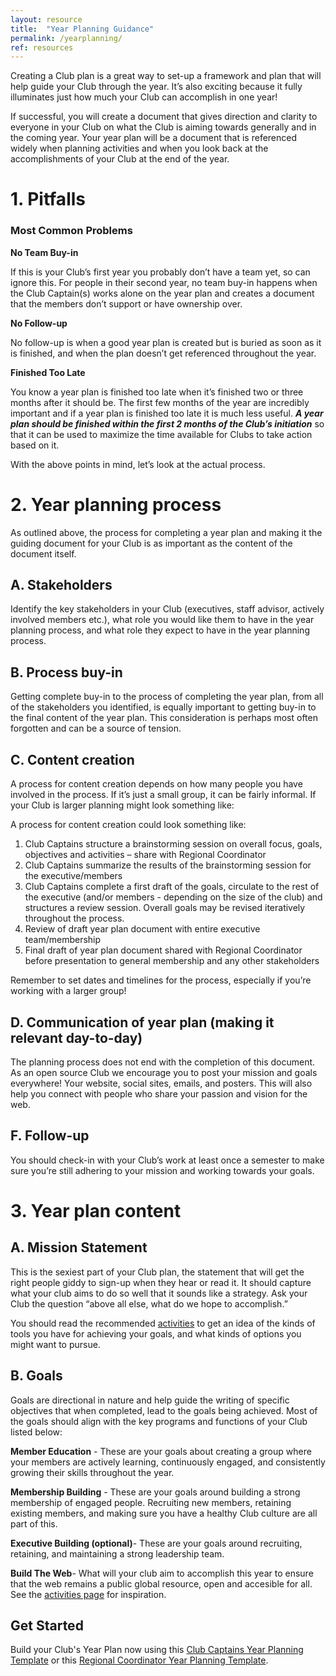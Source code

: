```yaml
---
layout: resource
title:  "Year Planning Guidance"
permalink: /yearplanning/
ref: resources
---
```


Creating a Club plan is a great way to set-up a framework and plan that will help guide your Club through the year.  It’s also exciting because it fully illuminates just how much your Club can accomplish in one year!

If successful, you will create a document that gives direction and clarity to everyone in your Club on what the Club is aiming towards generally and in the coming year. Your year plan will be a document that is referenced widely when planning activities and when you look back at the accomplishments of your Club at the end of the year.

# 1. Pitfalls

### **Most Common Problems**

**No Team Buy-in**

If this is your Club’s first year you probably don’t have a team yet, so can ignore this. For people in their second year, no team buy-in happens when the Club Captain(s) works alone on the year plan and creates a document that the members don’t support or have ownership over.  

**No Follow-up**

No follow-up is when a good year plan is created but is buried as soon as it is finished, and when the plan doesn’t get referenced throughout the year.

**Finished Too Late**

You know a year plan is finished too late when it’s finished two or three months after it should be. The first few months of the year are incredibly important and if a year plan is finished too late it is much less useful. **_A year plan should be finished within the first 2 months of the Club’s initiation_** so that it can be used to maximize the time available for Clubs to take action based on it.

With the above points in mind, let’s look at the actual process.

# 2. Year planning process

As outlined above, the process for completing a year plan and making it the guiding document for your Club is as important as the content of the document itself.

## A.   Stakeholders

Identify the key stakeholders in your Club (executives, staff advisor, actively involved members etc.), what role you would like them to have in the year planning process, and what role they expect to have in the year planning process.

## B.   Process buy-in

Getting complete buy-in to the process of completing the year plan, from all of the stakeholders you identified, is equally important to getting buy-in to the final content of the year plan. This consideration is perhaps most often forgotten and can be a source of tension.

## C.   Content creation

A process for content creation depends on how many people you have involved in the process. If it’s just a small group, it can be fairly informal. If your Club is larger planning might look something like:

A process for content creation could look something like:

<ol>
<li>Club Captains structure a brainstorming session on overall focus, goals, objectives and activities – share with Regional Coordinator</li>
<li>Club Captains summarize the results of the brainstorming session for the executive/members</li>
<li>Club Captains complete a first draft of the goals, circulate to the rest of the executive (and/or members - depending on the size of the club) and structures a review session. Overall goals may be revised iteratively throughout the process.</li>
<li>Review of draft year plan document with entire executive team/membership</li>
<li>Final draft of year plan document shared with Regional Coordinator before presentation to general membership and any other stakeholders</li>
</ol>

Remember to set dates and timelines for the process, especially if you’re working with a larger group!

## D.  Communication of year plan (making it relevant day-to-day)

The planning process does not end with the completion of this document. As an open source Club we encourage you to post your mission and goals everywhere! Your website, social sites, emails, and posters. This will also help you connect with people who share your passion and vision for the web.

## F.   Follow-up

You should check-in with your Club’s work at least once a semester to make sure you’re still adhering to your mission and working towards your goals.  

# 3. Year plan content

## A.   Mission Statement

This is the sexiest part of your Club plan, the statement that will get the right people giddy to sign-up when they hear or read it. It should capture what your club aims to do so well that it sounds like a strategy. Ask your Club the question “above all else, what do we hope to accomplish.”

You should read the recommended [activities](https://campus.mozilla.community/activities/) to get an idea of the kinds of tools you have for achieving your goals, and what kinds of options you might want to pursue. 

## B.   Goals

Goals are directional in nature and help guide the writing of specific objectives that when completed, lead to the goals being achieved. Most of the goals should align with the key programs and functions of your Club listed below: 

**Member Education** - These are your goals about creating a group where your members are actively learning, continuously engaged, and consistently growing their skills throughout the year.

**Membership Building** - These are your goals around building a strong membership of engaged people. Recruiting new members, retaining existing members, and making sure you have a healthy Club culture are all part of this.

**Executive Building (optional)**- These are your goals around recruiting, retaining, and maintaining a strong leadership team.

**Build The Web**- What will your club aim to accomplish this year to ensure that the web remains a public global resource, open and accesible for all. See the [activities page](https://campus.mozilla.community/activities/) for inspiration.

## Get Started

Build your Club's Year Plan now using this <a href="https://docs.google.com/a/mozilla.com/forms/d/e/1FAIpQLSdKutKTmBhzOlNj-5NFC8noj3RisPsH50fvHKjTFZL3aDtAmQ/viewform"> Club Captains Year Planning Template</a> or this <a href="https://docs.google.com/a/mozilla.com/forms/d/e/1FAIpQLSdeZBUq8wJMIbTn3uvwb0VTF9ZHdFEwA1dxwGlFBHc5v5JNrg/viewform">Regional Coordinator Year Planning Template</a>.

